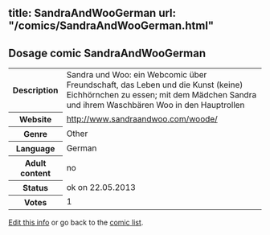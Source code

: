 title: SandraAndWooGerman
url: "/comics/SandraAndWooGerman.html"
---
Dosage comic SandraAndWooGerman
-----------------------------------------

<p id="msg"></p>
<script type="text/javascript">
if (window.location.search === '?edit_info_mail=sent_ok') {
  var elem = document.getElementById("msg");
  elem.innerHTML = 'Edited information sucessfully sent for review, which is usually done daily. Thanks!';
  elem.className = 'ok';
}
</script>
<table class="comicinfo">
<tr>
<th>Description</th><td>Sandra und Woo: ein Webcomic über Freundschaft, das Leben und die Kunst (keine) Eichhörnchen zu essen; mit dem Mädchen Sandra und ihrem Waschbären Woo in den Hauptrollen</td>
</tr>
<tr>
<th>Website</th><td><a href="http://www.sandraandwoo.com/woode/">http://www.sandraandwoo.com/woode/</a></td>
</tr>
<tr>
<th>Genre</th><td>Other</td>
</tr>
<tr>
<th>Language</th><td>German</td>
</tr>
<tr>
<th>Adult content</th><td>no</td>
</tr>
<tr>
<th>Status</th><td>ok on 22.05.2013</td>
</tr>
<tr>
<th>Votes</th><td>1</td>
</tr>
</table>

[Edit this info](SandraAndWooGerman_edit.html) or go back to the [comic list](../comic-index.html).
